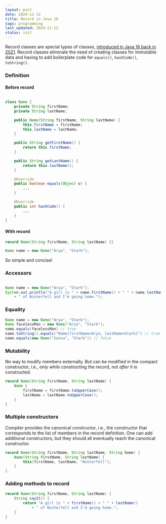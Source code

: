 ```yaml
---
layout: post
date: 2024-11-12
title: Record in Java 16
tags: programming
last_updated: 2024-11-12
status: init
---
```


Record classes are special types of classes, [introduced in Java 16 back in 2021](https://openjdk.org/jeps/395). Record classes eliminate the need of creating classes for immutable data and having to add boilerplate code for `equals()`, `hashCode()`, `toString()`.

### Definition

#### Before record

```java

class Name {
    private String firstName;
    private String lastName;

    public Name(String firstName, String lastName) {
        this.firstName = firstName;
        this.lastName = lastName;
    }

    public String getFirstName() {
        return this.firstName;
    }

    public String getLastName() {
        return this.lastName();
    }

    @Override
    public boolean equals(Object o) {
        ...
    }

    @Override
    public int hashCode() {
        ...
    }
}
```

#### With record

```java
record Name(String firstName, String lastName) {}

Name name = new Name("Arya", "Stark");
```

So simple and concise!

### Accessors

```java

Name name = new Name("Arya", "Stark");
System.out.println("A girl is " + name.firstName() + " " + name.lastName() 
    + " of Winterfell and I'm going home.");
```


### Equality

```java
Name name = new Name("Arya", "Stark");
Name facelessMan = new Name("Arya", "Stark");
name.equals(facelessMan) // true
name.toString().equals("Name[firstName=Arya, lastName=Stark]") // true
name.equals(new Name("Sansa", "Stark")) // false
```

### Mutability

No way to modify members externally. But can be modified in the compact constructor, i.e., only _while_ constructing the record, not _after_ it is constructed.

```java
record Name(String firstName, String lastName) {
    Name {
        firstName = firstName.toUpperCase();
        lastName = lastName.toUpperCase();
    }
}
```

### Multiple constructors

Compiler provides the canonical constructor, i.e., the constructor that corresponds to the list of members in the record definition. One can add additional constructors, but they should all eventually reach the canonical constructor.

```java
record Name(String firstName, String lastName, String home) {
    Name(String firstName, String lastName) {
        this(firstName, lastName, "Winterfell");
    }
}
```

### Adding methods to record

```java
record Name(String firstName, String lastName) {
    String sayIt() {
        return "A girl is " + firstName() + " " + lastName() 
            + " of Winterfell and I'm going home.";
    }
}
```